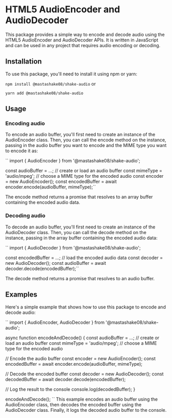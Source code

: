 # HTML5 AudioEncoder and AudioDecoder
This package provides a simple way to encode and decode audio using the HTML5 AudioEncoder and AudioDecoder APIs. It is written in JavaScript and can be used in any project that requires audio encoding or decoding.

## Installation
To use this package, you'll need to install it using npm or yarn:


``npm install @mastashake08/shake-audio``
or


``yarn add @mastashake08/shake-audio``
## Usage
### Encoding audio
To encode an audio buffer, you'll first need to create an instance of the AudioEncoder class. Then, you can call the encode method on the instance, passing in the audio buffer you want to encode and the MIME type you want to encode it as:

``
import { AudioEncoder } from '@mastashake08/shake-audio';

const audioBuffer = ...; // create or load an audio buffer
const mimeType = 'audio/mpeg'; // choose a MIME type for the encoded audio
const encoder = new AudioEncoder();
const encodedBuffer = await encoder.encode(audioBuffer, mimeType);``

The encode method returns a promise that resolves to an array buffer containing the encoded audio data.

### Decoding audio
To decode an audio buffer, you'll first need to create an instance of the AudioDecoder class. Then, you can call the decode method on the instance, passing in the array buffer containing the encoded audio data:

``
import { AudioDecoder } from '@mastashake08/shake-audio';

const encodedBuffer = ...; // load the encoded audio data
const decoder = new AudioDecoder();
const audioBuffer = await decoder.decode(encodedBuffer);``

The decode method returns a promise that resolves to an audio buffer.

## Examples
Here's a simple example that shows how to use this package to encode and decode audio:


``
import { AudioEncoder, AudioDecoder } from '@mastashake08/shake-audio';

async function encodeAndDecode() {
  const audioBuffer = ...; // create or load an audio buffer
  const mimeType = 'audio/mpeg'; // choose a MIME type for the encoded audio

  // Encode the audio buffer
  const encoder = new AudioEncoder();
  const encodedBuffer = await encoder.encode(audioBuffer, mimeType);

  // Decode the encoded buffer
  const decoder = new AudioDecoder();
  const decodedBuffer = await decoder.decode(encodedBuffer);

  // Log the result to the console
  console.log(decodedBuffer);
}

encodeAndDecode();
``
This example encodes an audio buffer using the AudioEncoder class, then decodes the encoded buffer using the AudioDecoder class. Finally, it logs the decoded audio buffer to the console.
